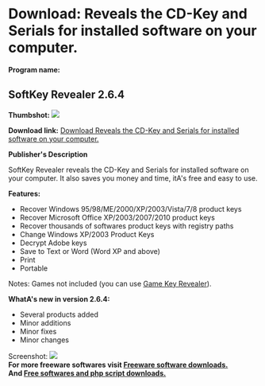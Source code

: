 # Download: Reveals the CD-Key and Serials for installed software on your computer.

**Program name:**

## SoftKey Revealer 2.6.4

  
**Thumbshot:** ![](http://www.freewarefiles.com/screenshot/softkeyrevealer2_md.jpg)   
  
**Download link:** [Download Reveals the CD-Key and Serials for installed software on your computer.](http://freesoftwares.boysofts.com/SoftKey-Revealer_program_41567.html)  
  


**Publisher's Description**  
  


SoftKey Revealer reveals the CD-Key and Serials for installed software on your computer. It also saves you money and time, itA's free and easy to use. 

**Features:**

  * Recover Windows 95/98/ME/2000/XP/2003/Vista/7/8 product keys 
  * Recover Microsoft Office XP/2003/2007/2010 product keys 
  * Recover thousands of softwares product keys with registry paths 
  * Change Windows XP/2003 Product Keys 
  * Decrypt Adobe keys 
  * Save to Text or Word (Word XP and above) 
  * Print 
  * Portable 

Notes: Games not included (you can use [Game Key Revealer](http://www.freewarefiles.com/Game-Key-Revealer_program_41569.html)).

**WhatA's new in version 2.6.4:**

  * Several products added 
  * Minor additions 
  * Minor fixes 
  * Minor changes 

  
  
Screenshot: ![](http://www.freewarefiles.com/screenshot/softkeyrevealer2.jpg)   
**For more freeware softwares visit [Freeware software downloads.](http://freesoftwares.boysofts.com/)**   
**And [Free softwares and php script downloads.](http://www.boysofts.com/)**
